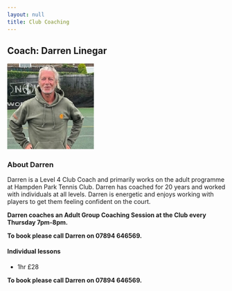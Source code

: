 ```yaml
---
layout: null
title: Club Coaching
---
```


## Coach: Darren Linegar

<img src="./images/darren.jpg" alt="darren" style="width:200px;"/>

### About Darren

Darren is a Level 4 Club Coach and primarily works on the adult programme at Hampden Park Tennis Club. Darren has coached for 20 years and worked with individuals at all levels. Darren is energetic and enjoys working with players to get them feeling confident on the court.

**Darren coaches an Adult Group Coaching Session at the Club every Thursday 7pm-8pm.**

**To book please call Darren on 07894 646569.**

#### Individual lessons

- 1hr £28

**To book please call Darren on 07894 646569.**
